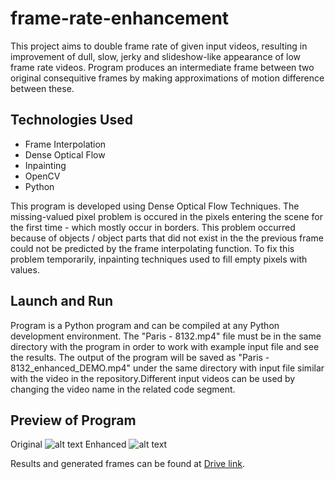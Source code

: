 # frame-rate-enhancement

This project aims to double frame rate of given input videos, resulting in improvement of dull, slow, jerky and slideshow-like appearance of low frame rate videos. Program produces an intermediate frame between two original consequitive frames by making approximations of motion difference between these. 

## Technologies Used

- Frame Interpolation
- Dense Optical Flow
- Inpainting
- OpenCV
- Python

This program is developed using Dense Optical Flow Techniques. The missing-valued pixel problem is occured in the pixels entering the scene for the first time - which mostly occur in borders. This problem occurred because of objects / object parts that did not exist in the
the previous frame could not be predicted by the frame interpolating function. To fix this problem temporarily, inpainting techniques used to fill empty pixels with values. 


## Launch and Run
Program is a Python program and can be compiled at any Python development environment. The "Paris - 8132.mp4" file must be in the same directory with the program in order to work with example input file and see the results. The output of the program will be saved as "Paris - 8132_enhanced_DEMO.mp4" under the same directory with input file similar with the video in the repository.Different input videos can be used by changing the video name in the related code segment.

## Preview of Program
Original
![alt text](https://github.com/isilsukorkmaz/frame-rate-enhancement/blob/main/original.gif "Original")
Enhanced
![alt text](https://github.com/isilsukorkmaz/frame-rate-enhancement/blob/main/enhanced.gif "Enhanced")

Results and generated frames can be found at [Drive link](https://drive.google.com/drive/u/0/folders/1J_XbfNyOSfYFTetqcm-HAedSk4tgoZ7V).

